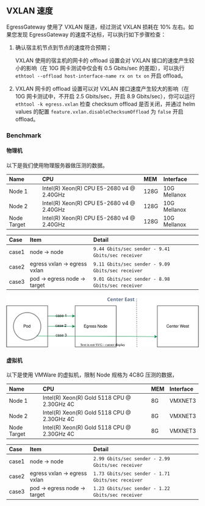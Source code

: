 ## VXLAN 速度

EgressGateway 使用了 VXLAN 隧道，经过测试 VXLAN 损耗在 10% 左右。如果您发现 EgressGateway 的速度不达标，可以执行如下步骤检查：

1. 确认宿主机节点到节点的速度符合预期；
    
    VXLAN 使用的宿主机的网卡的 offload 设置会对 VXLAN 接口的速度产生较小的影响（在 10G 网卡测试中仅会有 0.5 Gbits/sec 的差距），可以执行 `ethtool --offload host-interface-name rx on tx on` 开启 offload。

2. VXLAN 网卡的 offload 设置可以对 VXLAN 接口速度产生较大的影响（在 10G 网卡测试中，不开启 2.5 Gbits/sec，开启 8.9 Gbits/sec），你可以运行 `ethtool -k egress.vxlan` 检查 checksum offload 是否关闭，并通过 helm values 的配置 `feature.vxlan.disableChecksumOffload` 为 `false` 开启 offload。

### Benchmark

#### 物理机

以下是我们使用物理服务器做压测的数据。

| Name        | CPU                                       | MEM  | Interface    |
|:------------|:------------------------------------------|:-----|:-------------|
| Node 1      | Intel(R) Xeon(R) CPU E5-2680 v4 @ 2.40GHz | 128G | 10G Mellanox |
| Node 2      | Intel(R) Xeon(R) CPU E5-2680 v4 @ 2.40GHz | 128G | 10G Mellanox |
| Node Target | Intel(R) Xeon(R) CPU E5-2680 v4 @ 2.40GHz | 128G | 10G Mellanox |

| Case  | Item                         | Detail                                            |
|:------|:-----------------------------|:--------------------------------------------------|
| case1 | node -> node                 | `9.44 Gbits/sec sender - 9.41 Gbits/sec receiver` |
| case2 | egress vxlan -> egress vxlan | `9.11 Gbits/sec sender - 9.09 Gbits/sec receiver` |
| case3 | pod -> egress node -> target | `9.01 Gbits/sec sender - 8.98 Gbits/sec receiver` |

![egress-check](../../images/speed.svg)

#### 虚拟机

以下是使用 VMWare 的虚拟机，限制 Node 规格为 4C8G 压测的数据，

| Name        | CPU                                         | MEM | Interface |
|:------------|:--------------------------------------------|:----|:----------|
| Node 1      | Intel(R) Xeon(R) Gold 5118 CPU @ 2.30GHz 4C | 8G  | VMXNET3   |
| Node 2      | Intel(R) Xeon(R) Gold 5118 CPU @ 2.30GHz 4C | 8G  | VMXNET3   |
| Node Target | Intel(R) Xeon(R) Gold 5118 CPU @ 2.30GHz 4C | 8G  | VMXNET3   |


| Case  | Item                         | Detail                                            |
|:------|:-----------------------------|:--------------------------------------------------|
| case1 | node -> node                 | `2.99 Gbits/sec sender - 2.99 Gbits/sec receiver` |
| case2 | egress vxlan -> egress vxlan | `1.73 Gbits/sec sender - 1.71 Gbits/sec receiver` |
| case3 | pod -> egress node -> target | `1.23 Gbits/sec sender - 1.22 Gbits/sec receiver` |
